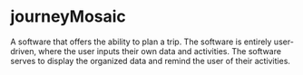 # journeyMosaic
A software that offers the ability to plan a trip. The software is entirely user-driven, where the user inputs their own data and activities. The software serves to display the organized data and remind the user of their activities.
